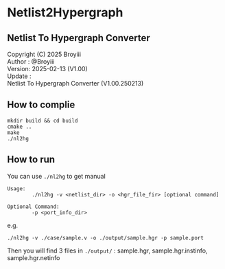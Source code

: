 # Netlist2Hypergraph
## Netlist To Hypergraph Converter
Copyright (C) 2025 Broyiii<br>
Author : @Broyiii<br>
Version: 2025-02-13 (V1.00)<br>
Update :<br>
  Netlist To Hypergraph Converter (V1.00.250213)<br>

## How to complie
`mkdir build && cd build`<br>
`cmake ..`<br>
`make`<br>
`./nl2hg`<br>

## How to run
You can use `./nl2hg` to get manual<br>
```
Usage:
        ./nl2hg -v <netlist_dir> -o <hgr_file_fir> [optional command]

Optional Command:
        -p <port_info_dir>
```
e.g.
```
./nl2hg -v ./case/sample.v -o ./output/sample.hgr -p sample.port
```
Then you will find 3 files in `./output/` : sample.hgr, sample.hgr.instinfo, sample.hgr.netinfo